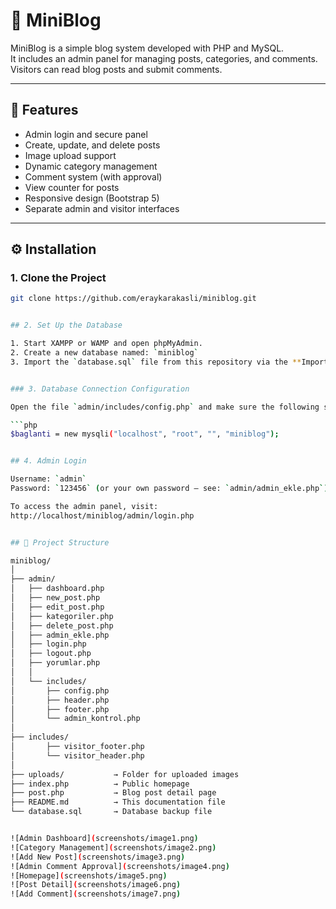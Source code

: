# 📝 MiniBlog

MiniBlog is a simple blog system developed with PHP and MySQL.  
It includes an admin panel for managing posts, categories, and comments.  
Visitors can read blog posts and submit comments.

---

## 🚀 Features

- Admin login and secure panel  
- Create, update, and delete posts  
- Image upload support  
- Dynamic category management  
- Comment system (with approval)  
- View counter for posts  
- Responsive design (Bootstrap 5)  
- Separate admin and visitor interfaces

---

## ⚙️ Installation

### 1. Clone the Project

```bash
git clone https://github.com/eraykarakasli/miniblog.git


## 2. Set Up the Database

1. Start XAMPP or WAMP and open phpMyAdmin.  
2. Create a new database named: `miniblog`  
3. Import the `database.sql` file from this repository via the **Import** tab.  


### 3. Database Connection Configuration

Open the file `admin/includes/config.php` and make sure the following settings are correct:

```php
$baglanti = new mysqli("localhost", "root", "", "miniblog");


## 4. Admin Login

Username: `admin`  
Password: `123456` (or your own password – see: `admin/admin_ekle.php`)

To access the admin panel, visit:  
http://localhost/miniblog/admin/login.php


## 📁 Project Structure

miniblog/
│
├── admin/
│   ├── dashboard.php
│   ├── new_post.php
│   ├── edit_post.php
│   ├── kategoriler.php
│   ├── delete_post.php
│   ├── admin_ekle.php
│   ├── login.php
│   ├── logout.php
│   ├── yorumlar.php
│   │
│   └── includes/
│       ├── config.php
│       ├── header.php
│       ├── footer.php
│       └── admin_kontrol.php
│
├── includes/
│       ├── visitor_footer.php
│       └── visitor_header.php
│
├── uploads/           → Folder for uploaded images  
├── index.php          → Public homepage  
├── post.php           → Blog post detail page  
├── README.md          → This documentation file  
└── database.sql       → Database backup file  


![Admin Dashboard](screenshots/image1.png)
![Category Management](screenshots/image2.png)
![Add New Post](screenshots/image3.png)
![Admin Comment Approval](screenshots/image4.png)
![Homepage](screenshots/image5.png)
![Post Detail](screenshots/image6.png)
![Add Comment](screenshots/image7.png)
